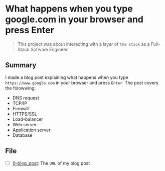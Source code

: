# What happens when you type google.com in your browser and press Enter

> This project was about interacting with a layer of `the stack` as a Full-Stack Sofware Engineer.

## Summary

I made a blog post explaining what happens when you type `https://www.google.com` in your browser and press `Enter`. The post covers the folowwing:
  - DNS request
  - TCP/IP
  - Firewall
  - HTTPS/SSL
  - Load-balancer
  - Web server
  - Application server
  - Database

## File

- [ ] [0-blog_post](/0-blog_post): The `URL` of my blog post
